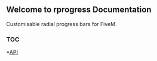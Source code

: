 ## Welcome to rprogress Documentation

Customisable radial progress bars for FiveM.

### TOC
*[API](https://mobius1.github.io/rprogress/api)
